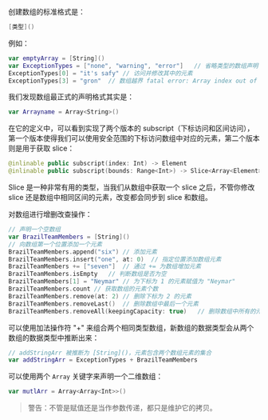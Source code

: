 创建数组的标准格式是：

```swift
[类型]()
```

例如：

```swift
var emptyArray = [String]()
var ExceptionTypes = ["none", "warning", "error"]   // 省略类型的数组声明
ExceptionTypes[0] = "it's safy" // 访问并修改其中的元素
ExceptionTypes[3] = "gron"  // 数组越界 fatal error: Array index out of range
```

我们发现数组最正式的声明格式其实是：

```swift
var Arrayname = Array<String>()
```

在它的定义中，可以看到实现了两个版本的 subscript（下标访问和区间访问），第一个版本使得我们可以使用安全范围的下标访问数组中对应的元素，第二个版本则是用于获取 slice：

```swift
@inlinable public subscript(index: Int) -> Element
@inlinable public subscript(bounds: Range<Int>) -> Slice<Array<Element>>
```

Slice 是一种非常有用的类型，当我们从数组中获取一个 slice 之后，不管你修改 slice 还是数组中相同区间的元素，改变都会同步到 slice 和数组。

对数组进行增删改查操作：

```swift
// 声明一个空数组
var BrazilTeamMembers = [String]()
// 向数组第一个位置添加一个元素
BrazilTeamMembers.append("six") // 添加元素
BrazilTeamMembers.insert("one", at: 0)  // 指定位置添加数组元素
BrazilTeamMembers += ["seven"]  // 通过 += 为数组增加元素
BrazilTeamMembers.isEmpty   // 判断数组是否为空
BrazilTeamMembers[1] = "Neymar" // 为下标为 1 的元素赋值为 "Neymar"
BrazilTeamMembers.count // 获取数组的元素个数
BrazilTeamMembers.remove(at: 2) // 删除下标为 2 的元素
BrazilTeamMembers.removeLast()  // 删除数组中最后一个元素
BrazilTeamMembers.removeAll(keepingCapacity: true)   // 删除数组中所有的元素
```

可以使用加法操作符 "+" 来组合两个相同类型数组，新数组的数据类型会从两个数组的数据类型中推断出来：

```swift
// addStringArr 被推断为 [String]()，元素包含两个数组元素的集合
var addStringArr = ExceptionTypes + BrazilTeamMembers
```

可以使用两个 `Array` 关键字来声明一个二维数组：

```swift
var mutlArr = Array<Array<Int>>()
```

> 警告：不管是赋值还是当作参数传递，都只是维护它的拷贝。

